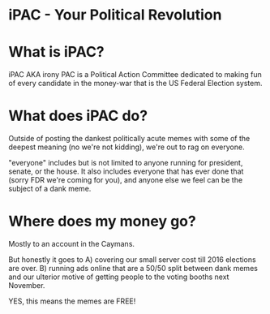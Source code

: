 # iPAC - Your Political Revolution

What is iPAC?
=============

iPAC AKA irony PAC is a Political Action Committee dedicated to making fun of every candidate in the money-war that is the US Federal Election system.

What does iPAC do?
==================

Outside of posting the dankest politically acute memes with some of the deepest meaning (no we're not kidding), we're out to rag on everyone.

"everyone" includes but is not limited to anyone running for president, senate, or the house. It also includes everyone that has ever done that (sorry FDR we're coming for you), and anyone else we feel can be the subject of a dank meme.

Where does my money go?
=======================

Mostly to an account in the Caymans.

But honestly it goes to 
A) covering our small server cost till 2016 elections are over.
B) running ads online that are a 50/50 split between dank memes and our ulterior motive of getting people to the voting booths next November.

YES, this means the memes are FREE!
